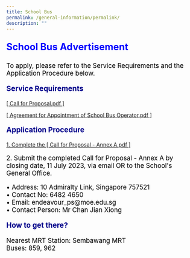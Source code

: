 ```yaml
---
title: School Bus
permalink: /general-information/permalink/
description: ""
---
```

<p style="text-align:left;font-size: 25px; color: blue; font-weight: bold;">School Bus Advertisement</p>
<p style="text-align:left;font-size: 17px; color: black;">To apply, please refer to the Service Requirements and the Application Procedure below.</p>

<p style="text-align:left;font-size:19px; color: darkblue; font-weight: bold;">Service Requirements</p>
<p style="text-align:left;font-size:17px; color: black;">
	
	
  
<a href="https://drive.google.com/file/d/1GoljZ_abWWZT1mD5cpqILAXK-jny1oZz/view?usp=sharing">[ Call for Proposal.pdf ]</a>

	
[[ Agreement for Appointment of School Bus Operator.pdf ]](https://drive.google.com/file/d/1ptiUIgRfJJoeBCev0yXzYX4g3PQ4XPu2/view?usp=sharing)
	
	
</p><p style="text-align: left; font-size: 19px; color: darkblue; font-weight: bold;">Application Procedure</p>


[1. Complete the [ Call for Proposal - Annex A.pdf ] ](https://drive.google.com/file/d/1kRftjRIRewMFqonHv9ynsK7ihdtwLr0R/view?usp=sharing)


<p style="text-align:left;font-size: 17px; color: black;">2. Submit the completed Call for Proposal - Annex A by closing date, 11 July 2023, via email OR to the School's General Office.</p>


<p style="text-align:left;font-size:17px; color: black;">• Address: 10 Admiralty Link, Singapore 757521<br>
• Contact No: 6482 4650<br>
• Email: endeavour_ps@moe.edu.sg<br>
• Contact Person: Mr Chan Jian Xiong</p>

<p style="text-align: left; font-size: 19px; color: darkblue; font-weight: bold;">How to get there?</p>
<p style="text-align: left; font-size: 17px; color: black; display: inline;">Nearest MRT Station: Sembawang MRT<br>
Buses: 859, 962</p>